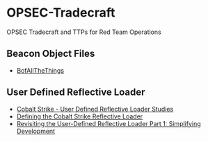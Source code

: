 # OPSEC-Tradecraft
OPSEC Tradecraft and TTPs for Red Team Operations

## Beacon Object Files
- [BofAllTheThings](https://github.com/N7WEra/BofAllTheThings)

## User Defined Reflective Loader
- [Cobalt Strike - User Defined Reflective Loader Studies](https://mav3rick33.gitbook.io/the-lab/offensive-development/cobalt-strike-user-defined-reflective-loader-studies)
- [Defining the Cobalt Strike Reflective Loader](https://securityintelligence.com/posts/defining-cobalt-strike-reflective-loader/)
- [Revisiting the User-Defined Reflective Loader Part 1: Simplifying Development](https://www.cobaltstrike.com/blog/revisiting-the-udrl-part-1-simplifying-development/)
